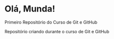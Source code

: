 # Olá, Munda!
 Primeiro Repositório do Curso de Git e GitHub

Repositório criando durante o curso de Git e GitHub
